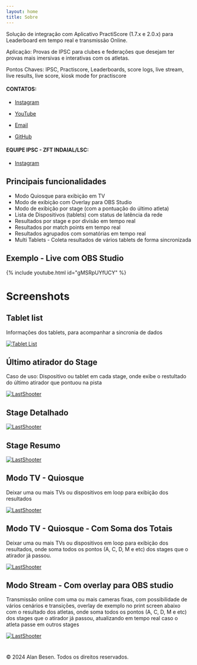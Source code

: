 ```yaml
---
layout: home
title: Sobre
---
```


Solução de integração com Aplicativo PractiScore (1.7.x e 2.0.x) para Leaderboard em tempo real e transmissão Online. 

Aplicação: Provas de IPSC para clubes e federações que desejam ter provas mais imersivas e interativas com os atletas. 

Pontos Chaves: IPSC, Practiscore, Leaderboards, score logs, live stream, live results, live score, kiosk mode for practiscore

#### CONTATOS:

* [Instagram](https://www.instagram.com/alanbesen.ipsc/)

* [YouTube](https://www.youtube.com/@alanbesen_ipsc)

* [Email](mailto:alanc.besen@gmail.com)

* [GitHub](https://github.com/alanbesen)


#### EQUIPE IPSC - ZFT INDAIAL/LSC:

* [Instagram](https://www.instagram.com/zuchifirearmstraining/)


## Principais funcionalidades

* Modo Quiosque para exibição em TV 
* Modo de exibição com Overlay para OBS Studio
* Modo de exibição por stage (com a pontuação do último atleta)
* Lista de Dispositivos (tablets) com status de latência da rede
* Resultados por stage e por divisão em tempo real
* Resultados por match points em tempo real
* Resultados agrupados com somatórias em tempo real
* Multi Tablets - Coleta resultados de vários tablets de forma sincronizada


## Exemplo - Live com OBS Studio

{% include youtube.html id="gMSRpUYfUCY" %}

# Screenshots

## Tablet list

Informações dos tablets, para acompanhar a sincronia de dados 

[![Tablet List](docs/assets/tablet01.png)](docs/assets/tablet01.png)

## Último atirador do Stage

Caso de uso: Dispositivo ou tablet em cada stage, onde exibe o restultado do último atirador que pontuou na pista

[![LastShooter](docs/assets/stage_last02.png)](docs/assets/stage_last02.png)


## Stage Detalhado

[![LastShooter](docs/assets/stage01.png)](docs/assets/stage01.png)

## Stage Resumo

[![LastShooter](docs/assets/stage02.png)](docs/assets/stage02.png)

## Modo TV - Quiosque

Deixar uma ou mais TVs ou dispositivos em loop para exibição dos resultados

[![LastShooter](docs/assets/kiosk01.png)](docs/assets/kiosk01.png)

## Modo TV - Quiosque - Com Soma dos Totais

Deixar uma ou mais TVs ou dispositivos em loop para exibição dos resultados, onde soma todos os pontos (A, C, D, M e etc) dos stages que o atirador já passou. 

[![LastShooter](docs/assets/kiosk04.png)](docs/assets/kiosk04.png)

## Modo Stream - Com overlay para OBS studio

Transmissão online com uma ou mais cameras fixas, com possibilidade de vários cenários e transições, overlay de exemplo no print screen abaixo com o resultado dos atletas, onde soma todos os pontos (A, C, D, M e etc) dos stages que o atirador já passou, atualizando em tempo real caso o atleta passe em outros stages

[![LastShooter](docs/assets/youtube02.png)](docs/assets/youtube02.png)

#
© 2024 Alan Besen. Todos os direitos reservados.


